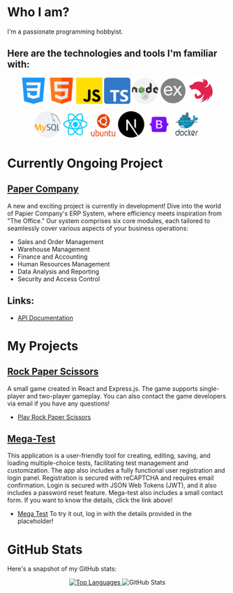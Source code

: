 # Who I am?

I'm a passionate programming hobbyist.

## Here are the technologies and tools I'm familiar with:

<p align="center">
  <img src="/icons/css.png" width="60" height="60" alt="CSS">
  <img src="/icons/html.png" width="60" height="60" alt="HTML">
  <img src="/icons/js.png" width="60" height="60" alt="JavaScript">
  <img src="/icons/typescript.png" width="60" height="60" alt="TypeScript">
  <img src="/icons/nodejs.png" width="60" height="60" alt="Node.js">
  <img src="/icons/express.png" width="60" height="60" alt="Express.js">
  <img src="/icons/nest.png" width="60" height="60" alt="Nest.js">
</p>

<p align="center">
  <img src="/icons/mysql.png" width="60" height="60" alt="MySQL">
  <img src="/icons/react.png" width="60" height="60" alt="React">
  <img src="/icons/ubuntu.png" width="60" height="60" alt="Ubuntu">
  <img src="/icons/next.png" width="60" height="60" alt="Next.js">
  <img src="/icons/bootstrap.png" width="60" height="60" alt="Bootstrap">
  <img src="/icons/docker.png" width="60" height="60" alt="Docker">
</p>

# Currently Ongoing Project

## [Paper Company](https://github.com/KarolDawidG/Paper_Company)
A new and exciting project is currently in development! Dive into the world of Papier Company's ERP System, where efficiency meets inspiration from "The Office." Our system comprises six core modules, each tailored to seamlessly cover various aspects of your business operations:
- Sales and Order Management
- Warehouse Management
- Finance and Accounting
- Human Resources Management
- Data Analysis and Reporting
- Security and Access Control
  
## Links:
- [API Documentation](https://karoldawidg.github.io/Paper_Company_Documentation/)

# My Projects

## [Rock Paper Scissors](https://github.com/KarolDawidG/ReactProjects__Rock_Paper_Scissors)
A small game created in React and Express.js. The game supports single-player and two-player gameplay. You can also contact the game developers via email if you have any questions!
- [Play Rock Paper Scissors](https://react-g-rock-paper-scissors.netlify.app/)

## [Mega-Test](https://github.com/KarolDawidG/Mega-Test)
This application is a user-friendly tool for creating, editing, saving, and loading multiple-choice tests, facilitating test management and customization. The app also includes a fully functional user registration and login panel. Registration is secured with reCAPTCHA and requires email confirmation. Login is secured with JSON Web Tokens (JWT), and it also includes a password reset feature. Mega-test also includes a small contact form.
If you want to know the details, click the link above!
- [Mega Test](https://mega-test.netlify.app/)
To try it out, log in with the details provided in the placeholder!
# GitHub Stats

Here's a snapshot of my GitHub stats:  
<p align="center">
  <a href="https://github.com/KarolDawidG/github-readme-stats">
    <img src="https://github-readme-stats.vercel.app/api/top-langs/?username=KarolDawidG&layout=compact&theme=tokyonight" alt="Top Languages">
  </a>
  <img src="https://github-readme-stats.vercel.app/api?username=KarolDawidG&hide=stars,contribs,issues&show_icons=true&theme=tokyonight&inc=true&rank_icon=github" alt="GitHub Stats">
</p>
